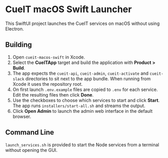 # CueIT macOS Swift Launcher

This SwiftUI project launches the CueIT services on macOS without using Electron.

## Building

1. Open `cueit-macos-swift` in Xcode.
2. Select the **CueITApp** target and build the application with **Product > Build**.
3. The app expects the `cueit-api`, `cueit-admin`, `cueit-activate` and `cueit-slack` directories to sit next to the app bundle. When running from Xcode it uses the repository root.
4. On first launch `.env.example` files are copied to `.env` for each service. Edit the resulting files then click **Done**.
5. Use the checkboxes to choose which services to start and click **Start**. The app runs `installers/start-all.sh` and streams the output.
6. Click **Open Admin** to launch the admin web interface in the default browser.

## Command Line

`launch_services.sh` is provided to start the Node services from a terminal without opening the GUI.
